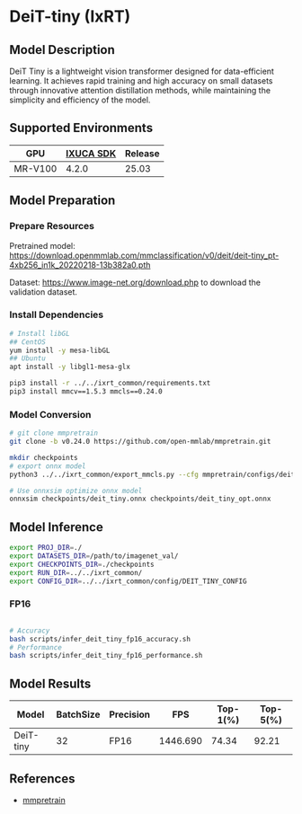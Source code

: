 # DeiT-tiny (IxRT)

## Model Description

DeiT Tiny is a lightweight vision transformer designed for data-efficient learning. It achieves rapid training and high accuracy on small datasets through innovative attention distillation methods, while maintaining the simplicity and efficiency of the model.

## Supported Environments

| GPU    | [IXUCA SDK](https://gitee.com/deep-spark/deepspark#%E5%A4%A9%E6%95%B0%E6%99%BA%E7%AE%97%E8%BD%AF%E4%BB%B6%E6%A0%88-ixuca) | Release |
|--------|-----------|---------|
| MR-V100 | 4.2.0     |  25.03  |

## Model Preparation

### Prepare Resources

Pretrained model: <https://download.openmmlab.com/mmclassification/v0/deit/deit-tiny_pt-4xb256_in1k_20220218-13b382a0.pth>

Dataset: <https://www.image-net.org/download.php> to download the validation dataset.

### Install Dependencies

```bash
# Install libGL
## CentOS
yum install -y mesa-libGL
## Ubuntu
apt install -y libgl1-mesa-glx

pip3 install -r ../../ixrt_common/requirements.txt
pip3 install mmcv==1.5.3 mmcls==0.24.0
```

### Model Conversion

```bash
# git clone mmpretrain
git clone -b v0.24.0 https://github.com/open-mmlab/mmpretrain.git

mkdir checkpoints
# export onnx model
python3 ../../ixrt_common/export_mmcls.py --cfg mmpretrain/configs/deit/deit-tiny_pt-4xb256_in1k.py --weight deit-tiny_pt-4xb256_in1k_20220218-13b382a0.pth --output checkpoints/deit_tiny.onnx

# Use onnxsim optimize onnx model
onnxsim checkpoints/deit_tiny.onnx checkpoints/deit_tiny_opt.onnx
```

## Model Inference

```bash
export PROJ_DIR=./
export DATASETS_DIR=/path/to/imagenet_val/
export CHECKPOINTS_DIR=./checkpoints
export RUN_DIR=../../ixrt_common/
export CONFIG_DIR=../../ixrt_common/config/DEIT_TINY_CONFIG
```

### FP16

```bash

# Accuracy
bash scripts/infer_deit_tiny_fp16_accuracy.sh
# Performance
bash scripts/infer_deit_tiny_fp16_performance.sh

```

## Model Results

| Model     | BatchSize | Precision | FPS      | Top-1(%) | Top-5(%) |
| --------- | --------- | --------- | -------- | -------- | -------- |
| DeiT-tiny | 32        | FP16      | 1446.690 | 74.34    | 92.21    |

## References

- [mmpretrain](https://github.com/open-mmlab/mmpretrain)
